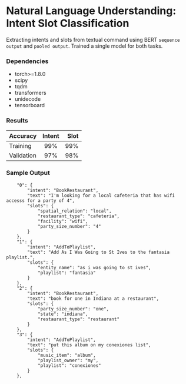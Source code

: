 # Natural Language Understanding: Intent Slot Classification

Extracting intents and slots from textual command using BERT `sequence output` and 
`pooled output`. Trained a single model for both tasks.

### Dependencies
* torch>=1.8.0
* scipy
* tqdm
* transformers
* unidecode
* tensorboard

### Results
| Accuracy      | Intent        | Slot  |
| ------------- |:-------------:| -----:|
| Training      | 99%           | 99%   |
| Validation    | 97%           | 98%   |

### Sample Output
```buildoutcfg
    "0": {
        "intent": "BookRestaurant",
        "text": "I'm looking for a local cafeteria that has wifi accesss for a party of 4",
        "slots": {
            "spatial_relation": "local",
            "restaurant_type": "cafeteria",
            "facility": "wifi",
            "party_size_number": "4"
        }
    },
    "1": {
        "intent": "AddToPlaylist",
        "text": "Add As I Was Going to St Ives to the fantasia playlist.",
        "slots": {
            "entity_name": "as i was going to st ives",
            "playlist": "fantasia"
        }
    },
    "2": {
        "intent": "BookRestaurant",
        "text": "book for one in Indiana at a restaurant",
        "slots": {
            "party_size_number": "one",
            "state": "indiana",
            "restaurant_type": "restaurant"
        }
    },
    "3": {
        "intent": "AddToPlaylist",
        "text": "put this album on my conexiones list",
        "slots": {
            "music_item": "album",
            "playlist_owner": "my",
            "playlist": "conexiones"
        }
    },
```




